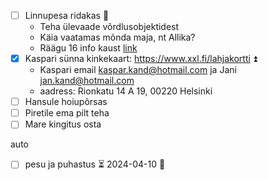 
- [ ] Linnupesa ridakas 🔺 
	- Teha ülevaade võrdlusobjektidest
	- Käia vaatamas mõnda maja, nt Allika?
	- Räägu 16 info kaust [link](https://drive.google.com/open?id=1_S0lz6jENH-EdVDl798TNXzuK90-rN_m&usp=drive_fs)
- [x] Kaspari sünna kinkekaart: https://www.xxl.fi/lahjakortti ⏫
	- Kaspari email kaspar.kand@hotmail.com ja Jani jan.kand@hotmail.com
	- aadress: Rionkatu 14 A 19, 00220 Helsinki 
- [ ] Hansule hoiupõrsas
- [ ] Piretile ema pilt teha
- [ ] Mare kingitus osta

auto
- [ ] pesu ja puhastus ⏳ 2024-04-10 🔼 